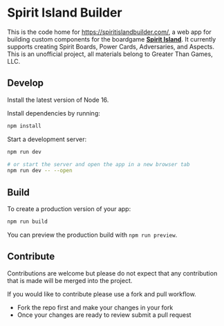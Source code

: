 # Spirit Island Builder

This is the code home for https://spiritislandbuilder.com/, a web app for building custom components for the boardgame [**Spirit Island**](https://boardgamegeek.com/boardgame/162886/spirit-island). It currently supports creating Spirit Boards, Power Cards, Adversaries, and Aspects. This is an unofficial project, all materials belong to Greater Than Games, LLC.

## Develop

Install the latest version of Node 16.

Install dependencies by running:

```bash
npm install
```

Start a development server:

```bash
npm run dev

# or start the server and open the app in a new browser tab
npm run dev -- --open
```

## Build

To create a production version of your app:

```bash
npm run build
```

You can preview the production build with `npm run preview`.

## Contribute

Contributions are welcome but please do not expect that any contribution that is made will be merged into the project.

If you would like to contribute please use a fork and pull workflow.

- Fork the repo first and make your changes in your fork
- Once your changes are ready to review submit a pull request
